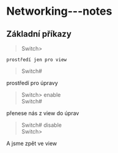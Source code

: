 # Networking---notes
## Základní příkazy
> Switch> <br>

    prostředí jen pro view

> Switch# 

prostředí pro úpravy <br>

> Switch> enable <br>
Switch# 

přenese nás z view do úprav <br>

> Switch# disable <br>
Switch>

 A jsme zpět ve view

 




